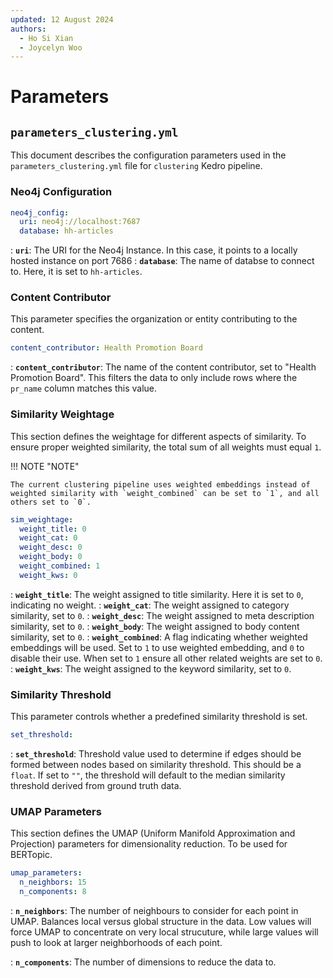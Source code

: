 ```yaml
---
updated: 12 August 2024
authors:
  - Ho Si Xian
  - Joycelyn Woo
---
```


# Parameters

## `parameters_clustering.yml`

This document describes the configuration parameters used in the `parameters_clustering.yml` file for `clustering` Kedro pipeline.

### Neo4j Configuration

```yaml
neo4j_config:
  uri: neo4j://localhost:7687
  database: hh-articles
```

: **`uri`**: The URI for the Neo4j Instance. In this case, it points to a locally hosted instance on port 7686
: **`database`**: The name of databse to connect to. Here, it is set to `hh-articles`.

### Content Contributor

This parameter specifies the organization or entity contributing to the content.

```yaml
content_contributor: Health Promotion Board
```

: **`content_contributor`**: The name of the content contributor, set to "Health Promotion Board". This filters the data to only include rows where the `pr_name` column matches this value.

### Similarity Weightage

This section defines the weightage for different aspects of similarity. To ensure proper weighted similarity, the total sum of all weights must equal `1`.

!!! NOTE "NOTE"

    The current clustering pipeline uses weighted embeddings instead of weighted similarity with `weight_combined` can be set to `1`, and all others set to `0`.

```yaml
sim_weightage:
  weight_title: 0
  weight_cat: 0
  weight_desc: 0
  weight_body: 0
  weight_combined: 1
  weight_kws: 0
```

: **`weight_title`**: The weight assigned to title similarity. Here it is set to `0`, indicating no weight.
: **`weight_cat`**: The weight assigned to category similarity, set to `0`.
: **`weight_desc`**: The weight assigned to meta description similarity, set to `0`.
: **`weight_body`**: The weight assigned to body content similarity, set to `0`.
: **`weight_combined`**: A flag indicating whether weighted embeddings will be used. Set to `1` to use weighted embedding, and `0` to disable their use. When set to `1` ensure all other related weights are set to `0`.
: **`weight_kws`**: The weight assigned to the keyword similarity, set to `0`.

### Similarity Threshold

This parameter controls whether a predefined similarity threshold is set.

```yaml
set_threshold:
```

: **`set_threshold`**: Threshold value used to determine if edges should be formed between nodes based on similarity threshold. This should be a `float`. If set to `""`, the threshold will default to the median similarity threshold derived from ground truth data.

### UMAP Parameters

This section defines the UMAP (Uniform Manifold Approximation and Projection) parameters for dimensionality reduction. To be used for BERTopic.

```yaml
umap_parameters:
  n_neighbors: 15
  n_components: 8
```

: **`n_neighbors`**: The number of neighbours to consider for each point in UMAP. Balances local versus global structure in the data. Low values will force UMAP to concentrate on very local strucuture, while large values will push to look at larger neighborhoods of each point.

: **`n_components`**: The number of dimensions to reduce the data to.
